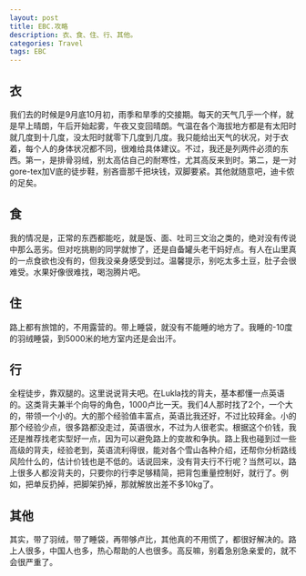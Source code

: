 ```yaml
---
layout: post
title: EBC.攻略
description: 衣、食、住、行、其他。
categories: Travel
tags: EBC 
---
```

## 衣

我们去的时候是9月底10月初，雨季和旱季的交接期。每天的天气几乎一个样，就是早上晴朗，午后开始起雾，午夜又变回晴朗。气温在各个海拔地方都是有太阳时就几度到十几度，没太阳时就零下几度到几度。我只能给出天气的状况，对于衣着，每个人的身体状况都不同，很难给具体建议。不过，我还是列两件必须的东西。第一，是排骨羽绒，别太高估自己的耐寒性，尤其高反来到时。第二，是一对gore-tex加V底的徒步鞋，别吝啬那千把块钱，双脚要紧。其他就随意吧，迪卡侬的足矣。

## 食

我的情况是，正常的东西都能吃，就是饭、面、吐司三文治之类的，绝对没有传说中那么恶劣。但对吃挑剔的同学就惨了，还是自备罐头老干妈好点。有人在山里真的一点食欲也没有的，但我没亲身感受到过。温馨提示，别吃太多土豆，肚子会很难受。水果好像很难找，喝泡腾片吧。

## 住

路上都有旅馆的，不用露营的。带上睡袋，就没有不能睡的地方了。我睡的-10度的羽绒睡袋，到5000米的地方室内还是会出汗。

## 行

全程徒步，靠双腿的。这里说说背夫吧。在Lukla找的背夫，基本都懂一点英语的。这类背夫兼半个向导的角色，1000卢比一天。我们4人那时找了2个，一个大的，带领一个小的。大的那个经验值丰富点，英语比我还好，不过比较拜金。小的那个经验少点，很多路都没走过，英语很水，不过为人很老实。根据这个价钱，我还是推荐找老实型好一点，因为可以避免路上的变故和争执。路上我也碰到过一些高级的背夫，经验老到，英语流利得很，能对各个雪山各种介绍，还帮你分析路线风险什么的，估计价钱也是不低的。话说回来，没有背夫行不行呢？当然可以，路上很多人都没背夫的，只要你的行李足够精简，把背包重量控制好，就行了。例如，把单反扔掉，把脚架扔掉，那就解放出差不多10kg了。

## 其他

其实，带了羽绒，带了睡袋，再带够卢比，其他真的不用慌了，都很好解决的。路上人很多，中国人也多，热心帮助的人也很多。高反嘛，别着急别急亲爱的，就不会很严重了。